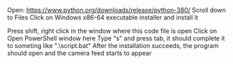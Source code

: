   Open: https://www.python.org/downloads/release/python-380/
Scroll down to Files
Click on Windows x86-64 executable installer and install it   
 
Press shift, right click in the window where this code file is open
Click on Open PowerShell window here
Type "s" and press tab, it should complete it to someting like ".\script.bat"
After the installation succeeds, the program should open and the camera feed starts to appear



